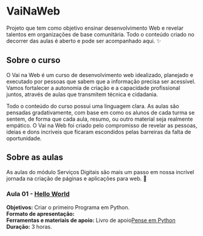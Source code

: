 # VaiNaWeb

Projeto que tem como objetivo ensinar desenvolvimento Web e revelar talentos em organizações de base comunitária. Todo o conteúdo criado no decorrer das aulas é aberto e pode ser acompanhado aqui. :sparkles:

## Sobre o curso

O Vai na Web é um curso de desenvolvimento web idealizado, planejado e executado por pessoas que sabem que a informação precisa ser acessível. Vamos fortalecer a autonomia de criação e a capacidade profissional juntos, através de aulas que transmitem técnica e cidadania.

Todo o conteúdo do curso possui uma linguagem clara. As aulas são pensadas gradativamente, com base em como os alunos de cada turma se sentem, de forma que cada aula, resumo, ou outro material seja realmente empático. O Vai na Web foi criado pelo compromisso de revelar as pessoas, ideias e dons incríveis que ficaram escondidos pelas barreiras da falta de oportunidade.

## Sobre as aulas

As aulas do módulo Serviços Digitais são mais um passo em nossa incrível jornada na criação de páginas e aplicações para web. :rocket:

### Aula 01 - [Hello World](aulas/aula01/aula.md)

**Objetivos:** Criar o primeiro Programa em Python.<br>
**Formato de apresentação:**  <br> 
**Ferramentas e materiais de apoio:** Livro de apoio[Pense em Python](https://penseallen.github.io/PensePython2e/01-jornada.html) <br>
**Duração:** 3 horas.
